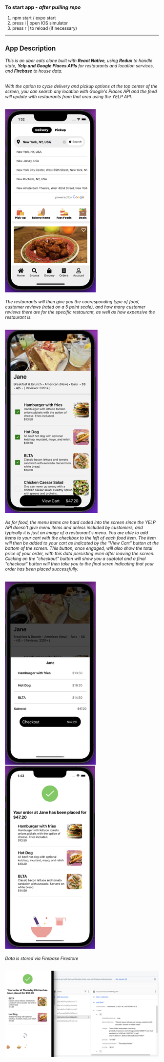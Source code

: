  ### To start app - *after pulling repo*

 
1. npm start / expo start 
2. press i | open IOS simulator
3. press r | to reload (if necessary)

<hr>

## App Description

###### This is an uber eats clone built with **React Native**, using **Redux** to handle state, **Yelp and Google Places APIs** for restaurants and location services, and **Firebase** to house data. 

###### With the option to cycle delivery and pickup options at the top center of the screen, you can search any location with Google's Places API and the feed will update with restaurants from that area using the YELP API. 

<img src="/assets/readme_images/screen_one_with_location.png" height="600">

###### The restaurants will then give you the cooresponding type of food, customer reviews (rated on a 5 point scale), and how many customer reviews there are for the specific restaurant, as well as how expensive the restaurant is.

<img src="/assets/readme_images/menu_items.png" height="600">

###### As for food, the menu items are hard coded into the screen since the YELP API doesn't give menu items and unless included by customers, and typically it is just an image of a restaurant's menu. You are able to add items to your cart with the checkbox to the left of each food item. The item will then be added to your cart as indicated by the "View Cart" button at the bottom of the screen. This button, once engaged, will also show the total price of your order, with this data persisting even after leaving the screen. Clicking on the "checkout" button will show you a subtotal and a final "checkout" button will then take you to the final scren indicating that your order has been placed successfully. 

<img src="/assets/readme_images/checkoutOne.png" height="600">
<img src="/assets/readme_images/checkoutTwo.png" height="600">

###### Data is stored via Firebase Firestore

<img src="/assets/readme_images/firestore.png">